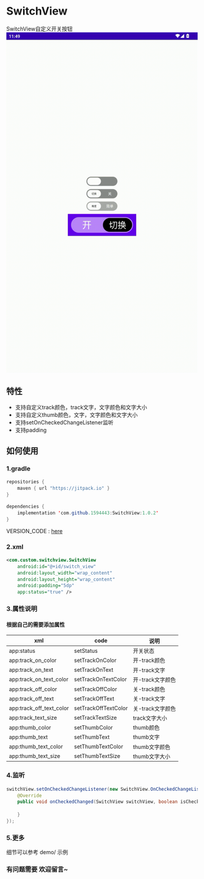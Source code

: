 # SwitchView
SwitchView自定义开关按钮
![](https://github.com/1594443/SwitchView/blob/master/gif/SwitchView.gif)
## 特性
* 支持自定义track颜色，track文字，文字颜色和文字大小
* 支持自定义thumb颜色，文字，文字颜色和文字大小
* 支持setOnCheckedChangeListener监听
* 支持padding
## 如何使用
### 1.gradle
```java
repositories {
    maven { url "https://jitpack.io" }
}
```
```java
dependencies {
    implementation 'com.github.1594443:SwitchView:1.0.2'
}
```
VERSION_CODE : [here](https://github.com/1594443/SwitchView/releases)
### 2.xml
```xml
<com.custom.switchview.SwitchView
    android:id="@+id/switch_view"
    android:layout_width="wrap_content"
    android:layout_height="wrap_content"
    android:padding="5dp"
    app:status="true" />
```
### 3.属性说明
#### 根据自己的需要添加属性
xml | code | 说明
---|---|---
app:status|setStatus|开关状态
app:track_on_color|setTrackOnColor|开-track颜色
app:track_on_text|setTrackOnText|开-track文字
app:track_on_text_color|setTrackOnTextColor|开-track文字颜色
app:track_off_color|setTrackOffColor|关-track颜色
app:track_off_text|setTrackOffText|关-track文字
app:track_off_text_color|setTrackOffTextColor|关-track文字颜色
app:track_text_size|setTrackTextSize|track文字大小
app:thumb_color|setThumbColor|thumb颜色
app:thumb_text|setThumbText|thumb文字
app:thumb_text_color|setThumbTextColor|thumb文字颜色
app:thumb_text_size|setThumbTextSize|thumb文字大小

### 4.监听
```java
switchView.setOnCheckedChangeListener(new SwitchView.OnCheckedChangeListener() {
    @Override
    public void onCheckedChanged(SwitchView switchView, boolean isChecked) {
        
    }
});
```
### 5.更多
细节可以参考 demo/ 示例

### 有问题需要 欢迎留言~